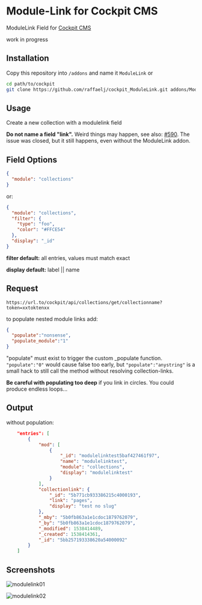 # Module-Link for Cockpit CMS

ModuleLink Field for [Cockpit CMS](https://github.com/agentejo/cockpit)

work in progress

## Installation

Copy this repository into `/addons` and name it `ModuleLink` or

```bash
cd path/to/cockpit
git clone https://github.com/raffaelj/cockpit_ModuleLink.git addons/ModuleLink
```

## Usage

Create a new collection with a modulelink field

**Do not name a field "link".** Weird things may happen, see also: [#590](https://github.com/agentejo/cockpit/issues/590). The issue was closed, but it still happens, even without the ModuleLink addon.

## Field Options

```json
{
  "module": "collections"
}
```

or:

```json
{
  "module": "collections",
  "filter": {
    "type": "foo",
    "color": "#FFCE54"
  },
  "display": "_id"
}
```

**filter default:** all entries, values must match exact

**display default:** label || name

## Request

`https://url.to/cockpit/api/collections/get/collectionname?token=xxtoktenxx`

to populate nested module links add:

```json
{
  "populate":"nonsense",
  "populate_module":"1"
}
```

"populate" must exist to trigger the custom _populate function. `"populate":"0"` would cause false too early, but `"populate":"anystring"` is a small hack to still call the method without resolving collection-links.

**Be careful with populating too deep** if you link in circles. You could produce endless loops...

## Output

without population:

```json
    "entries": [
        {
            "mod": [
                {
                    "_id": "modulelinktest5baf427461f97",
                    "name": "modulelinktest",
                    "module": "collections",
                    "display": "modulelinktest"
                }
            ],
            "collectionlink": {
                "_id": "5b771cb933386215c4000193",
                "link": "pages",
                "display": "test no slug"
            },
            "_mby": "5b0fb863a1e1cdoc1879762079",
            "_by": "5b0fb863a1e1cdoc1879762079",
            "_modified": 1538414489,
            "_created": 1538414361,
            "_id": "5bb257193338620a54000092"
        }
    ]
```

## Screenshots

![modulelink01](https://user-images.githubusercontent.com/13042193/46308476-0bf51480-c5ba-11e8-84ab-0d75ec02d633.png)

![modulelink02](https://user-images.githubusercontent.com/13042193/46308478-0bf51480-c5ba-11e8-80cb-075ca388f8f9.png)
